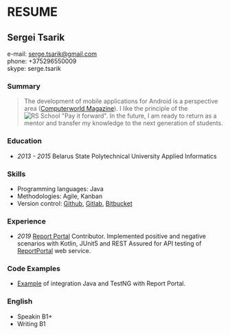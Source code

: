 # RESUME

## Sergei Tsarik

e-mail: serge.tsarik@gmail.com </br>
phone: +375296550009 </br>
skype: serge.tsarik </br>

### Summary
> The development of mobile applications for Android is a perspective area ([Computerworld Magazine](https://www.computerworld.com/article/3331896/android-trends-2019.html)).
> I like the principle of the ![RS School](https://rollingscopes.com/images/logo_rs_text.svg) "Pay it forward". 
> In the future, I am ready to return as a mentor and transfer my knowledge to the next generation of students.

### Education
* _2013 - 2015_
  Belarus State Polytechnical University
  Applied Informatics

### Skills
* Programming languages: Java
* Methodologies: Agile, Kanban
* Version control: [Github](https://github.com/), [Gitlab](https://gitlab.com/), [Bitbucket](https://bitbucket.org/)

### Experience
* _2019_
  [Report Portal](https://reportportal.io/)
  Contributor. Implemented positive and negative scenarios with Kotlin, JUnit5 and REST Assured for API testing of [ReportPortal](https://github.com/reportportal) web service.

### Code Examples
* [Example](https://github.com/reportportal/example-java-TestNG/blob/master/README.md) of integration Java and TestNG with Report Portal.

### English
* Speakin B1+
* Writing B1